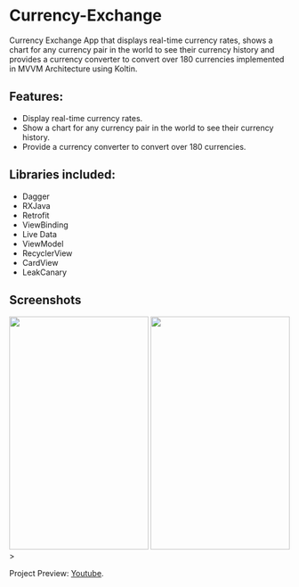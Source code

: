 # Currency-Exchange
Currency Exchange App that displays real-time currency rates, shows a chart for any currency pair in the world to see their currency history and provides a currency converter to convert over 180 currencies implemented in MVVM Architecture using Koltin.

## Features:

- Display real-time currency rates.
- Show a chart for any currency pair in the world to see their currency history.
- Provide a currency converter to convert over 180 currencies. 

## Libraries included:

- Dagger
- RXJava
- Retrofit
- ViewBinding
- Live Data 
- ViewModel 
- RecyclerView
- CardView
- LeakCanary

## Screenshots
 <img src="https://i.imgur.com/RplIbTf.png" width="250" height="418">  <img src="https://i.imgur.com/L2mCdSW.png" width="250" height="418">>  

Project Preview: [Youtube](https://youtu.be/wnM5ywZzLF8).
